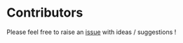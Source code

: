 # Contributors

Please feel free to raise an [issue](https://github.com/wirelesssecuritylab/ccbr/issues) with ideas / suggestions !
